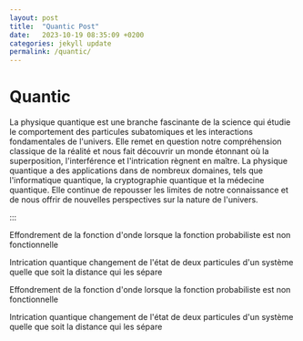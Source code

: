```yaml
---
layout: post
title:  "Quantic Post"
date:   2023-10-19 08:35:09 +0200
categories: jekyll update
permalink: /quantic/
---
```


# Quantic

La physique quantique est une branche fascinante de la science qui étudie le comportement des particules subatomiques et les interactions fondamentales de l'univers. Elle remet en question notre compréhension classique de la réalité et nous fait découvrir un monde étonnant où la superposition, l'interférence et l'intrication règnent en maître. La physique quantique a des applications dans de nombreux domaines, tels que l'informatique quantique, la cryptographie quantique et la médecine quantique. Elle continue de repousser les limites de notre connaissance et de nous offrir de nouvelles perspectives sur la nature de l'univers.

:::

Effondrement de la fonction d'onde lorsque la fonction probabiliste est non fonctionnelle

Intrication quantique changement de l'état de deux particules d'un système quelle que soit la distance qui les sépare

Effondrement de la fonction d'onde lorsque la fonction probabiliste est non fonctionnelle

Intrication quantique changement de l'état de deux particules d'un système quelle que soit la distance qui les sépare
